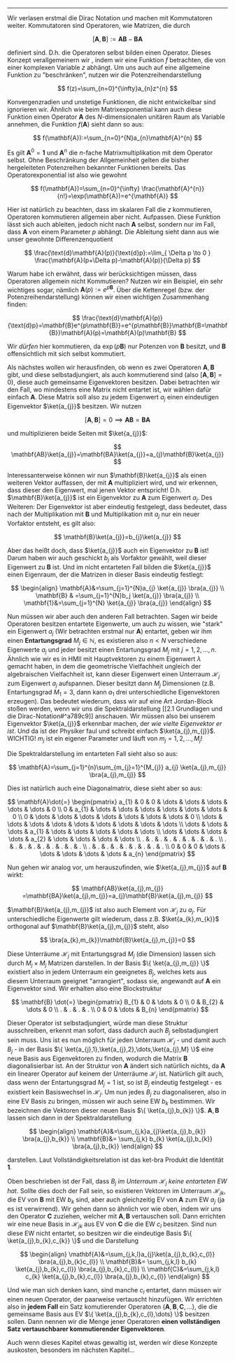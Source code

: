 ***

Wir verlasen erstmal die Dirac Notation und machen mit Kommutatoren weiter. Kommutatoren sind Operatoren, wie Matrizen, die durch

$$
[\mathbf{A},\mathbf{B}]:=\mathbf{AB}-\mathbf{BA}
$$

definiert sind. D.h. die Operatoren selbst bilden einen Operator. Dieses Konzept verallgemeinern wir , indem wir eine Funktion $f$ betrachten, die von einer komplexen Variable $z$ abhängt. Um uns auch auf eine allgemeine Funktion zu "beschränken", nutzen wir die Potenzreihendarstellung

$$
f(z)=\sum_{n=0}^{\infty}a_{n}z^{n}
$$

Konvergenzradien und unstetige Funktionen, die nicht entwickelbar sind ignorieren wir. Ähnlich wie beim Matrixexponential kann auch diese Funktion einen Operator $\mathbf{A}$ des $N$-dimensionalen unitären Raum als Variable annehmen, die Funktion $f(\mathbf{A})$ sieht dann so aus:

$$
f(\mathbf{A}):=\sum_{n=0}^{N}a_{n}\mathbf{A}^{n}
$$

Es gilt $\mathbf{A}^{0}=\mathbf{1}$ und $\mathbf{A}^{n}$ die $n$-fache Matrixmultiplikation mit dem Operator selbst. Ohne Beschränkung der Allgemeinheit gelten die bisher hergeleiteten Potenzreihen bekannter Funktionen bereits. Das Operatorexponential ist also wie gewohnt

$$
f(\mathbf{A})=\sum_{n=0}^{\infty} \frac{\mathbf{A}^{n}}{n!}=\exp(\mathbf{A})=e^{\mathbf{A}}
$$

Hier ist natürlich zu beachten, dass im skalaren Fall die $z$ kommutieren, Operatoren kommutieren allgemein aber nicht. Aufpassen. Diese Funktion lässt sich auch ableiten, jedoch nicht nach $\mathbf{A}$ selbst, sondern nur im Fall, dass $\mathbf{A}$ von einem Parameter $p$ abhängt. Die Ableitung sieht dann aus wie unser gewohnte Differenzenquotient

$$
\frac{\text{d}\mathbf{A}(p)}{\text{d}p}:=\lim_{ \Delta p \to 0 } \frac{\mathbf{A}(p+\Delta p)-\mathbf{A}(p)}{\Delta p} 
$$

Warum habe ich erwähnt, dass wir berücksichtigen müssen, dass Operatoren allgemein nicht Kommutieren? Nutzen wir ein Beispiel, ein sehr wichtiges sogar, nämlich $\mathbf{A}(p):=e^{p\mathbf{B}}$. Über die Kettenregel (bzw. der Potenzreihendarstellung) können wir einen wichtigen Zusammenhang finden:

$$
\frac{\text{d}\mathbf{A}(p)}{\text{d}p}=\mathbf{B}e^{p\mathbf{B}}=e^{p\mathbf{B}}\mathbf{B=\mathbf{B}}\mathbf{A}(p)=\mathbf{A}(p)\mathbf{B}
$$

Wir *dürfen* hier kommutieren, da $\exp(p\mathbf{B})$ nur Potenzen von $\mathbf{B}$ besitzt, und $\mathbf{B}$ offensichtlich mit sich selbst kommutiert. 

Als nächstes wollen wir herausfinden, ob wenn es zwei Operatoren $\mathbf{A},\mathbf{B}$ gibt, und diese selbstadjungiert, als auch kommutierend sind (also $[\mathbf{A},\mathbf{B}]=0$), diese auch gemeinsame Eigenvektoren besitzen. Dabei betrachten wir den Fall, wo mindestens eine Matrix nicht entartet ist, wir wählen dafür einfach $\mathbf{A}$. Diese Matrix soll also zu jedem Eigenwert $a_{j}$ einen eindeutigen Eigenvektor $\ket{a_{j}}$ besitzen. Wir nutzen

$$
[\mathbf{A},\mathbf{B}]=0 \implies \mathbf{AB}=\mathbf{BA}
$$

und multiplizieren beide Seiten mit $\ket{a_{j}}$:

$$
\mathbf{AB}\ket{a_{j}}=\mathbf{BA}\ket{a_{j}}=a_{j}\mathbf{B}\ket{a_{j}}  
$$

Interessanterweise können wir nun $\mathbf{B}\ket{a_{j}}$ als einen weiteren Vektor auffassen, der mit $\mathbf{A}$ multipliziert wird, und wir erkennen, dass dieser den Eigenwert, mal jenen Vektor entspricht! D.h. $\mathbf{B}\ket{a_{j}}$ ist ein Eigenvektor zu $\mathbf{A}$ zum Eigenwert $a_{j}$. Des Weiteren: Der Eigenvektor ist aber eindeutig festgelegt, dass bedeutet, dass nach der Multiplikation mit $\mathbf{B}$ und Multiplikation mit $a_{j}$ nur ein neuer Vorfaktor entsteht, es gilt also:

$$
\mathbf{B}\ket{a_{j}}=b_{j}\ket{a_{j}}  
$$

Aber das heißt doch, dass $\ket{a_{j}}$ auch ein Eigenvektor zu $\mathbf{B}$ ist! Darum haben wir auch geschickt $b_{j}$ als Vorfaktor gewählt, weil dieser Eigenwert zu $\mathbf{B}$ ist. Und im nicht entarteten Fall bilden die $\ket{a_{j}}$ einen Eigenraum, der die Matrizen in dieser Basis eindeutig festlegt:

$$
\begin{align}
\mathbf{A}&=\sum_{j=1}^{N}a_{j} \ket{a_{j}} \bra{a_{j}} \\
\mathbf{B} & =\sum_{j=1}^{N}b_j \ket{a_{j}} \bra{a_{j}}  \\
\mathbf{1}&=\sum_{j=1}^{N} \ket{a_{j}} \bra{a_{j}} 
\end{align}
$$

Nun müssen wir aber auch den anderen Fall betrachten. Sagen wir beide Operatoren besitzen entartete Eigenwerte, um auch zu wissen, wie "stark" ein Eigenwert $a_{j}$ (Wir betrachten erstmal nur $\mathbf{A}$) entartet, geben wir ihm einen **Entartungsgrad** $M_{j}\in \mathbb{N}$, es existieren also $n<N$ verschiedene Eigenwerte $a_{j}$ und jeder besitzt einen Entartungsgrad $M_{j}$ mit $j=1,2,\dots,n$. Ähnlich wie wir es in HMII mit Hauptvektoren zu einem Eigenwert $\lambda$ gemacht haben, in dem die geometrische Vielfachheit ungleich der algebraischen Vielfachheit ist, kann dieser Eigenwert einen Unterraum $\mathcal{H}_{j}$ zum Eigenwert $a_{j}$ aufspannen. Dieser besitzt dann $M_{j}$ Dimensionen (z.B. Entartungsgrad $M_{1}=3$, dann kann $a_{1}$ drei unterschiedliche Eigenvektoren erzeugen). Das bedeutet wiederum, dass wir auf eine Art Jordan-Block stoßen werden, wenn wir uns die Spektraldarstellung [[2.1 Grundlagen und die Dirac-Notation#^a789c9]] anschauen. Wir müssen also bei unserem Eigenvektor $\ket{a_{j}}$ erkennbar machen, der *wie vielte Eigenvektor er ist*. Und da ist der Physiker faul und schreibt einfach $\ket{a_{j},m_{j}}$. WICHTIG! $m_{j}$ ist ein eigener Parameter und läuft von $m_{j}=1,2,\dots,M_{j}$! 

Die Spektraldarstellung im entarteten Fall sieht also so aus:

$$
\mathbf{A}=\sum_{j=1}^{n}\sum_{m_{j}=1}^{M_{j}} a_{j} \ket{a_{j},m_{j}} \bra{a_{j},m_{j}} 
$$

Dies ist natürlich auch eine Diagonalmatrix, diese sieht aber so aus:

$$
\mathbf{A}\dot{=}
\begin{pmatrix}
a_{1} & 0 & 0 & \dots & \dots & \dots & \dots & \dots & 0 \\
0 & a_{1} & \dots & \dots & \dots & \dots & \dots & \dots & 0 \\
0 & \dots & \dots & \dots & \dots & \dots & \dots & \dots & 0 \\
\dots & \dots & \dots & \dots & \dots & \dots & \dots & \dots & \dots \\
\dots & \dots & \dots & a_{1} & \dots & \dots & \dots & \dots & \dots \\
\dots & \dots & \dots & \dots & a_{2} & \dots & \dots & \dots & \dots \\
. & . & . & . & . & . & . & . & . \\
. & . & . & . & . & . & . & . & . \\
. & . & . & . & . & . & . & . & . \\
0 & 0 & 0 & \dots & \dots & \dots & \dots & \dots & a_{n}
\end{pmatrix}
$$

Nun gehen wir analog vor, um herauszufinden, wie $\ket{a_{j},m_{j}}$ auf $\mathbf{B}$ wirkt:

$$
\mathbf{AB}\ket{a_{j},m_{j}} =\mathbf{BA}\ket{a_{j},m_{j}}=a_{j}\mathbf{B}\ket{a_{j},m_{j}} 
$$

$\mathbf{B}\ket{a_{j},m_{j}}$ ist also auch Element von $\mathcal{H}_{j}$ zu $a_{j}$. Für unterschiedliche Eigenwerte gilt wiederum, dass z.B. $\ket{a_{k},m_{k}}$ orthogonal auf $\mathbf{B}\ket{a_{j},m_{j}}$  steht, also

$$
\bra{a_{k},m_{k}}\mathbf{B}\ket{a_{j},m_{j}}=0  
$$

Diese Unterräume $\mathcal{H}_{j}$ mit Entartungsgrad $M_{j}$ (die Dimension) lassen sich durch $M_{j}\times M_{j}$ Matrizen darstellen. In der Basis $\{ \ket{a_{j},m_{j}} \}$ existiert also in jedem Unterraum ein geeignetes $B_{j}$, welches kets aus diesem Unterraum geeignet "arrangiert", sodass sie, angewandt auf $\mathbf{A}$ ein Eigenvektor sind. Wir erhalten also eine Blockstruktur

$$
\mathbf{B} \dot{=}
\begin{pmatrix}
B_{1} & 0 & \dots & 0 \\
0 & B_{2} & \dots & 0 \\
. & . & . & . \\
0 & 0 & \dots & B_{n}
\end{pmatrix}
$$

Dieser Operator ist selbstadjungiert, würde man diese Struktur ausschreiben, erkennt man sofort, dass dadurch auch $B_{j}$ selbstadjungiert sein muss. Uns ist es nun möglich für jeden Unterraum $\mathcal{H}_{j}$ - und damit auch $B_{j}$ - in der Basis $\{ \ket{a_{j},1},\ket{a_{j},2},\dots,\ket{a_{j},M} \}$ eine neue Basis aus Eigenvektoren zu finden, wodurch die Matrix $\mathbf{B}$ diagonalisierbar ist. An der Struktur von $\mathbf{A}$ ändert sich natürlich nichts, da $\mathbf{A}$ ein linearer Operator auf keinem der Unterräume $\mathcal{H}_{j}$ ist. Natürlich gilt auch, dass wenn der Entartungsgrad $M_{j}=1$ ist, so ist $B_{j}$ eindeutig festgelegt - es existiert kein Basiswechsel in $\mathcal{H}_{j}$. Um nun jedes $B_{j}$ zu diagonaliseren, also in eine EV Basis zu bringen, müssen wir auch seine EW $b_{k}$ bestimmen. Wir bezeichnen die Vektoren dieser neuen Basis $\{ \ket{a_{j},b_{k}} \}$. $\mathbf{A},\mathbf{B}$ lassen sich dann in der Spektraldarstellung

$$
\begin{align}
\mathbf{A}&=\sum_{j,k}a_{j}\ket{a_{j},b_{k}} \bra{a_{j},b_{k}}  \\
\mathbf{B}&= \sum_{j,k} b_{k} \ket{a_{j},b_{k}} \bra{a_{j},b_{k}} 
\end{align}
$$

darstellen. Laut Vollständigkeitsrelation ist das ket-bra Produkt die Identität $\mathbf{1}$. 

Oben beschrieben ist der Fall, dass *$B_{j}$ im Unterraum $\mathcal{H}_{j}$ keine entarteten EW hat*. Sollte dies doch der Fall sein, so existieren Vektoren im Unterraum $\mathcal{H}_{jk}$, die EV von $\mathbf{B}$ mit EW $b_{k}$ sind, aber auch gleichzeitig EV von $\mathbf{A}$ zum EW $a_{j}$ (ja es ist verwirrend). Wir gehen dann so ähnlich vor wie oben, indem wir uns den Operator $\mathbf{C}$ zuziehen, welcher mit $\mathbf{A},\mathbf{B}$ vertauschen soll. Dann errichten wir eine neue Basis in $\mathcal{H}_{jk}$ aus EV von $\mathbf{C}$ die die EW $c_{l}$ besitzen. Sind nun diese EW nicht entartet, so besitzen wir die eindeutige Basis $\{ \ket{a_{j},b_{k},c_{k}} \}$ und die Darstellung

$$
\begin{align}
\mathbf{A}&=\sum_{j,k,l}a_{j}\ket{a_{j},b_{k},c_{l}} \bra{a_{j},b_{k}c_{l}}  \\
\mathbf{B}&= \sum_{j,k,l} b_{k} \ket{a_{j},b_{k},c_{l}} \bra{a_{j},b_{k},c_{l}}  \\
\mathbf{C}&=\sum_{j,k,l} c_{k} \ket{a_{j},b_{k},c_{l}} \bra{a_{j},b_{k},c_{l}} 
\end{align}
$$

Und wie man sich denken kann, sind manche $c_{l}$ entartet, dann müssen wir einen neuen Operator, der paarweise vertauscht hinzufügen. Wir errichten also in **jedem Fall** ein Satz komutierender Operatoren $\{ \mathbf{A},\mathbf{B},\mathbf{C},\dots \}$, die die gemeinsame Basis aus EV $\{ \ket{a_{j},b_{k},c_{l},\dots} \}$ besitzen sollen. Dann nennen wir die Menge jener Operatoren **einen vollständigen Satz vertauschbarer kommutierender Eigenvektoren**.

Auch wenn dieses Kapitel etwas gewaltig ist, werden wir diese Konzepte auskosten, besonders im nächsten Kapitel...